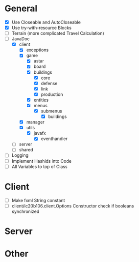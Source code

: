 # General
* [X] Use Closeable and AutoCloseable
* [X] Use try-with-resource Blocks
* [ ] Terrain (more complicated Travel Calculation)
* [ ] JavaDoc
  * [X] client
    * [X] exceptions
    * [X] game
      * [X] astar
      * [X] board
      * [X] buildings
        * [X] core
        * [X] defense
        * [X] link
        * [X] production
      * [X] entities
      * [X] menus
        * [X] submenus
          * [X] buildings
    * [X] manager
    * [X] utils
      * [X] javafx
        * [X] eventhandler
  * [ ] server
  * [ ] shared
* [ ] Logging
* [ ] Implement Hashids into Code
* [ ] All Variables to top of Class

# Client
* [ ] Make fxml String constant
* [ ] client/ic20b106.client.Options Constructor check if booleans synchronized
# Server
# Other